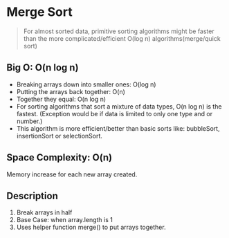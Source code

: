 # Merge Sort

> For almost sorted data, primitive sorting algorithms might be faster than the more complicated/efficient O(log n) algorithms(merge/quick sort)

## Big O: O(n log n)

- Breaking arrays down into smaller ones: O(log n)
- Putting the arrays back together: O(n)
- Together they equal: O(n log n)
- For sorting algorithms that sort a mixture of data types, O(n log n) is the fastest. (Exception would be if data is limited to only one type and or number.)
- This algorithm is more efficient/better than basic sorts like: bubbleSort, insertionSort or selectionSort.

## Space Complexity: O(n)

Memory increase for each new array created.

## Description

1. Break arrays in half
1. Base Case: when array.length is 1
1. Uses helper function merge() to put arrays together.
